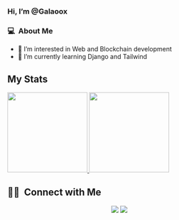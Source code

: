 
### Hi, I’m @Galaoox

### 💻 &nbsp;About Me 

- 👀 I’m interested in Web and Blockchain development
- 🌱 I’m currently learning Django and Tailwind


<!-- ### 🛠 &nbsp;Tech Stack

- 🌐 &nbsp;
  ![HTML](https://img.shields.io/badge/-HTML-333333?style=flat&logo=HTML5)
  ![CSS](https://img.shields.io/badge/-CSS-333333?style=flat&logo=CSS3&logoColor=1572B6)
  ![JavaScript](https://img.shields.io/badge/-JavaScript-333333?style=flat&logo=javascript)
  ![Bootstrap](https://img.shields.io/badge/-Bootstrap-333333?style=flat&logo=bootstrap&logoColor=563D7C)
  ![Node.js](https://img.shields.io/badge/-Node.js-333333?style=flat&logo=node.js)
  ![React](https://img.shields.io/badge/-React-333333?style=flat&logo=react)
  ![Next.js](https://img.shields.io/badge/-Next.js-333333?style=flat&logo=next.js)
- 🛢 &nbsp;
  ![MongoDB](https://img.shields.io/badge/-MongoDB-333333?style=flat&logo=mongodb)
- ⚙️ &nbsp;
  ![Git](https://img.shields.io/badge/-Git-333333?style=flat&logo=git)
  ![GitHub](https://img.shields.io/badge/-GitHub-333333?style=flat&logo=github)
- 🔧 &nbsp;
  ![Visual Studio Code](https://img.shields.io/badge/-Visual%20Studio%20Code-333333?style=flat&logo=visual-studio-code&logoColor=007ACC) -->


## My Stats
<p>
<a href="https://github.com/Galaoox">
  <img height="180em" src="https://github-readme-stats.vercel.app/api?username=galaoox&show_icons=true&theme=radical" />
  <img height="180em" src="https://github-readme-stats-eight-theta.vercel.app/api/top-langs/?username=galaoox&theme=radical&layout=compact" />
</a>
</p>


##  🤝🏻 &nbsp;Connect with Me

<p align="center">
<!--  portafolio  -->
<!-- <a href="#"><img src="https://img.shields.io/badge/-cameronthompson.io-3423A6?style=flat-square&logo=Google-Chrome&logoColor=white"/></a> -->
<!--  linkedin  -->
<a href="https://www.linkedin.com/in/erick-avn/"><img src="https://img.shields.io/badge/-Erick%20Vergara-0077B5?style=flat-square&logo=Linkedin&logoColor=white"/></a>
<!--  email  -->
<a href="mailto:erickandres30@gmail.com"><img src="https://img.shields.io/badge/-erickandres30@gmail.com-D14836?style=flat-square&logo=Gmail&logoColor=white"/></a>

<!--
**cdthomp1/cdthomp1** is a ✨ _special_ ✨ repository because its `README.md` (this file) appears on your GitHub profile.


